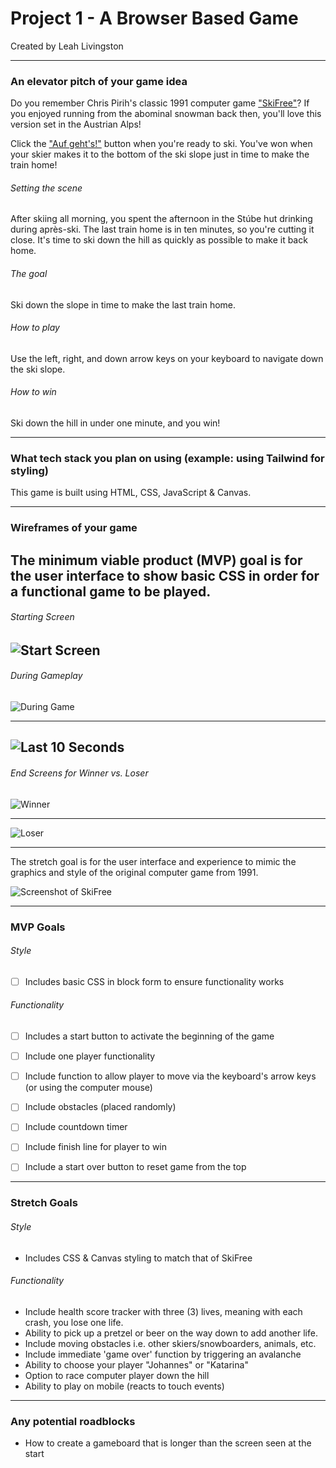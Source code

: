 # **Project 1 - A Browser Based Game**
Created by Leah Livingston



---
### **An elevator pitch of your game idea**

Do you remember Chris Pirih's classic 1991 computer game ["SkiFree"](https://classicreload.com/win3x-skifree.html#)? If you enjoyed running from the abominal snowman back then, you'll love this version set in the Austrian Alps!

Click the ["Auf geht's!"](https://www.gymglish.com/en/wunderbla/german-vocabulary/auf-gehts) button when you're ready to ski.
You've won when your skier makes it to the bottom of the ski slope just in time to make the train home!


###### Setting the scene
After skiing all morning, you spent the afternoon in the Stúbe hut drinking during après-ski. The last train home is in ten minutes, so you're cutting it close. It's time to ski down the hill as quickly as possible to make it back home.


###### The goal
Ski down the slope in time to make the last train home. 


###### How to play
Use the left, right, and down arrow keys on your keyboard to navigate down the ski slope.


###### How to win
Ski down the hill in under one minute, and you win!



---
### **What tech stack you plan on using (example: using Tailwind for styling)**

This game is built using HTML, CSS, JavaScript & Canvas.



---
### **Wireframes of your game**

The minimum viable product (MVP) goal is for the user interface to show basic CSS in order for a functional game to be played.
---
###### Starting Screen
![Start Screen](./images/gameStart.png)
---
###### During Gameplay
![During Game](./images/middleOfGame.png)

---
![Last 10 Seconds](./images/lastTenSeconds.png)
---
###### End Screens for Winner vs. Loser
![Winner](./images/winnerScreen.png)

---
![Loser](./images/loser.png)

---
The stretch goal is for the user interface and experience to mimic the graphics and style of the original computer game from 1991.

![Screenshot of SkiFree](./images/skiFree.png)



---
### **MVP Goals**


###### Style
- [ ] Includes basic CSS in block form to ensure functionality works


###### Functionality
- [ ] Includes a start button to activate the beginning of the game
- [ ] Include one player functionality
- [ ] Include function to allow player to move via the keyboard's arrow keys (or using the computer mouse)
- [ ] Include obstacles (placed randomly) 
- [ ] Include countdown timer
- [ ] Include finish line for player to win
- [ ] Include a start over button to reset game from the top



---
### **Stretch Goals**


###### Style
- Includes CSS & Canvas styling to match that of SkiFree


###### Functionality
- Include health score tracker with three (3) lives, meaning with each crash, you lose one life.
- Ability to pick up a pretzel or beer on the way down to  add another life.
- Include moving obstacles i.e. other skiers/snowboarders, animals, etc.
- Include immediate 'game over' function by triggering an avalanche
- Ability to choose your player "Johannes" or "Katarina"
- Option to race computer player down the hill
- Ability to play on mobile (reacts to touch events)



---
### **Any potential roadblocks**
- How to create a gameboard that is longer than the screen seen at the start

